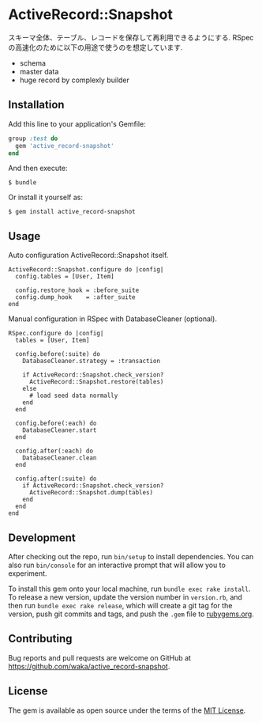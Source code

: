 # ActiveRecord::Snapshot

スキーマ全体、テーブル、レコードを保存して再利用できるようにする.
RSpecの高速化のために以下の用途で使うのを想定しています.

- schema
- master data
- huge record by complexly builder

## Installation

Add this line to your application's Gemfile:

```ruby
group :test do
  gem 'active_record-snapshot'
end
```

And then execute:

    $ bundle

Or install it yourself as:

    $ gem install active_record-snapshot

## Usage

Auto configuration ActiveRecord::Snapshot itself.

```
ActiveRecord::Snapshot.configure do |config|
  config.tables = [User, Item]

  config.restore_hook = :before_suite
  config.dump_hook    = :after_suite
end
```

Manual configuration in RSpec with DatabaseCleaner (optional).

```
RSpec.configure do |config|
  tables = [User, Item]

  config.before(:suite) do
    DatabaseCleaner.strategy = :transaction

    if ActiveRecord::Snapshot.check_version?
      ActiveRecord::Snapshot.restore(tables)
    else
      # load seed data normally
    end
  end

  config.before(:each) do
    DatabaseCleaner.start
  end

  config.after(:each) do
    DatabaseCleaner.clean
  end

  config.after(:suite) do
    if ActiveRecord::Snapshot.check_version?
      ActiveRecord::Snapshot.dump(tables)
    end
  end
end
```

## Development

After checking out the repo, run `bin/setup` to install dependencies. You can also run `bin/console` for an interactive prompt that will allow you to experiment.

To install this gem onto your local machine, run `bundle exec rake install`. To release a new version, update the version number in `version.rb`, and then run `bundle exec rake release`, which will create a git tag for the version, push git commits and tags, and push the `.gem` file to [rubygems.org](https://rubygems.org).

## Contributing

Bug reports and pull requests are welcome on GitHub at https://github.com/waka/active_record-snapshot.


## License

The gem is available as open source under the terms of the [MIT License](http://opensource.org/licenses/MIT).

